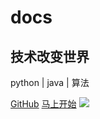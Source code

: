 # docs
## 技术改变世界
python | java | 算法

[<i class="iconfont icon-github"></i>GitHub](https://github.com/yyydaydayup/docs)
[马上开始<i class="iconfont icon-down"></i>](#main)
![](https://sunniejs.cn/static/wx/bg.jpg)


